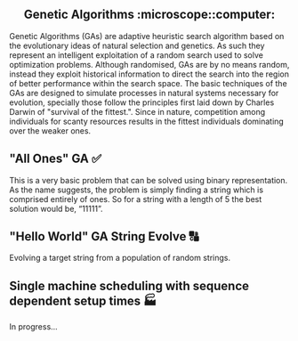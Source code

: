 <h2 align="center">Genetic Algorithms :microscope::computer:</h2>

Genetic Algorithms (GAs) are adaptive heuristic search algorithm based on the evolutionary ideas of natural selection and genetics. As such they represent an intelligent exploitation of a random search used to solve optimization problems. Although randomised, GAs are by no means random, instead they exploit historical information to direct the search into the region of better performance within the search space. The basic techniques of the GAs are designed to simulate processes in natural systems necessary for evolution, specially those follow the principles first laid down by Charles Darwin of "survival of the fittest.". Since in nature, competition among individuals for scanty resources results in the fittest individuals dominating over the weaker ones.

## "All Ones" GA :white_check_mark:
This is a very basic problem that can be solved using binary representation.
As the name suggests, the problem is simply finding a string which is comprised entirely of ones.
So for a string with a length of 5 the best solution would be, “11111”.

## "Hello World" GA String Evolve :capital_abcd:
Evolving a target string from a population of random strings.

## Single machine scheduling with sequence dependent setup times :factory:
In progress...
